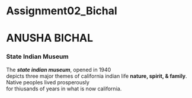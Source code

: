 # Assignment02_Bichal
# ANUSHA BICHAL
### State Indian Museum
The ***state indian museum***, opened in 1940 <br>depicts three major themes  of california indian life **nature, spirit, & family**. Native peoples lived prosperously <br>for thiusands of years in what is now california.